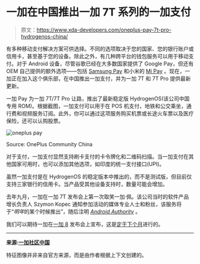 # 一加在中国推出一加 7T 系列的一加支付

> 原文：<https://www.xda-developers.com/oneplus-pay-7t-pro-hydrogenos-china/>

有多种移动支付解决方案可供选择。不同的选项取决于您的国家、您的银行账户或信用卡，甚至基于您的设备。除此之外，有几种跨平台的钱包服务可以用于移动支付。对于 Android 设备，尽管谷歌已经在大多数国家提供了 Google Pay，但还有 OEM 自己提供的额外选项——包括 [Samsung Pay](https://www.xda-developers.com/samsung-pay-galaxy-s6/) 和小米的 [Mi Pay](https://www.xda-developers.com/xiaomi-mi-pay-india/) 。现在，一加正在加入这个俱乐部，在中国推出一加支付，并为一加 7T 和 7T Pro 提供最新更新。

一加 Pay 为一加 7T/7T Pro 让路，推出了最新稳定版 HydrogenOS(该公司中国专用 ROM)。根据截图，一加支付可以用于在 POS 机支付，地铁和公交乘坐，通行费和视频服务订阅。此外，你可以通过这项服务购买机票或长途火车票以及医疗保险，还可以认购股票。

 <picture>![oneplus pay](img/b6f5878c338c330635a56d9b333d6bd0.png)</picture> 

Source: OnePlus Community China

对于支付，一加支付显然支持刷卡支付的卡令牌化和二维码扫描。当一加支付在其他国家可用时，也可以添加其他选项，如印度的统一支付接口(UPI)。

虽然一加支付是在 HydrogenOS 的稳定版本中推出的，而不是测试版，但目前仅支持三家银行的信用卡。当产品受其他设备支持时，数量可能会增加。

去年九月，一加在一加 7T 发布会上第一次取笑一加·佩。该公司当时的软件产品增长负责人 Szymon Kopec 通知参加活动的媒体专业人士和粉丝，该服务将于“*明年*的某个时候推出”，随后注明 [*Android Authority*](https://www.androidauthority.com/oneplus-pay-1034000/) 。

我们可以期待一加在[一加 8](https://www.xda-developers.com/oneplus-8-series-5g-confirmed/) 发布会上宣布，这是[定于下个月](https://www.xda-developers.com/oneplus-8-series-april-15-oneplus-8-lite-delayed/)进行的。

* * *

**来源:[一加社区中国](http://oneplusbbs.com/thread-5336624-1.html)**

特征图像并非来自官方来源，而是由作者根据上下文创建的。